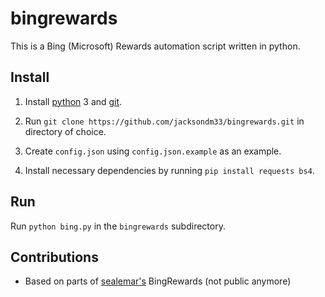 # bingrewards

This is a Bing (Microsoft) Rewards automation script written in python.

## Install

1. Install [python](https://www.python.org/downloads) 3 and [git](https://git-scm.com/downloads).

2. Run `git clone https://github.com/jacksondm33/bingrewards.git` in directory of choice.

3. Create `config.json` using `config.json.example` as an example.

4. Install necessary dependencies by running `pip install requests bs4`.

## Run

Run `python bing.py` in the `bingrewards` subdirectory.

## Contributions

- Based on parts of [sealemar's](https://github.com/sealemar) BingRewards (not public anymore)
